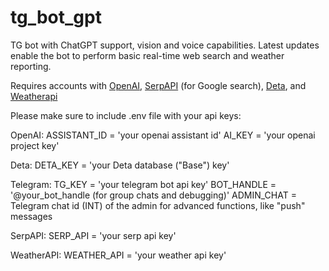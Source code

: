 # tg_bot_gpt
TG bot with ChatGPT support, vision and voice capabilities.
Latest updates enable the bot to perform basic real-time web search and weather reporting.

Requires accounts with [OpenAI](https://openai.com/), [SerpAPI](https://serpapi.com/) (for Google search), [Deta](https://deta.space/), and [Weatherapi](https://www.weatherapi.com/)


Please make sure to include .env file with your api keys:

OpenAI:
ASSISTANT_ID = 'your openai assistant id'
AI_KEY = 'your openai project key'

Deta:
DETA_KEY = 'your Deta database ("Base") key'

Telegram:
TG_KEY = 'your telegram bot api key'
BOT_HANDLE = '@your_bot_handle (for group chats and debugging)'
ADMIN_CHAT = Telegram chat id (INT) of the admin for advanced functions, like "push" messages

SerpAPI:
SERP_API = 'your serp api key'

WeatherAPI:
WEATHER_API = 'your weather api key'
